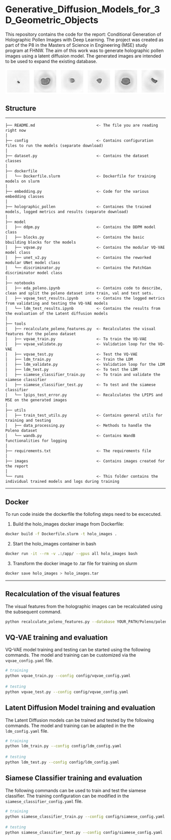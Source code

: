 # Generative_Diffusion_Models_for_3D_Geometric_Objects

This repository contains the code for the report: Conditional Generation of Holographic Pollen Images with Deep Learning. 
The project was created as part of the P8 in the Masters of Science in Engineering (MSE) study program at FHNW. The aim of this work was to generate holographic pollen images using a latent diffusion model. The generated images are intended to be used to expand the existing database.


![Generated Samples from the LDM](./images/generated_images.png?raw=true)


## Structure
------------
```
├── README.md                           <- The file you are reading right now
│
├── config                              <- Contains configuration files to run the models (separate download)
│
├── dataset.py                          <- Contains the dataset classes
│
├── dockerfile
│   └── Dockerfile.slurm                <- Dockerfile for training models on slurm     
│         
├── embedding.py                        <- Code for the various embedding classes 
│
├── holographic_pollen                  <- Containes the trained models, logged metrics and results (separate download)
│
├── model              
│   ├── ddpm.py                         <- Contains the DDPM model class
│   ├── blocks.py                       <- Contains the basic bbuilding blocks for the models
│   ├── vqvae.py                        <- Contains the modular VQ-VAE model class
│   ├── unet_v2.py                      <- Contains the reworked modular UNet model class
│   └── discriminator.py                <- Contains the PatchGan discriminator model class
│
├── notebooks  
│   ├── eda_poleno.ipynb                <- Contains code to describe, clean and split the poleno dataset into train, val and test sets.
│   ├── vqvae_test_results.ipynb        <- Contains the logged metrics from validating and testing the VQ-VAE models
│   └── ldm_test_results.ipynb          <- Contains the results from the evaluation of the Latent diffusion models
│
├── tools       
│   ├── recalculate_poleno_features.py  <- Recalculates the visual features for the poleno dataset
│   ├── vqvae_train.py                  <- To train the VQ-VAE 
│   ├── vqvae_validate.py               <- Validation loop for the VQ-VAE
│   ├── vqvae_test.py                   <- Test the VQ-VAE
│   ├── ldm_train.py                    <- Train the LDM 
│   ├── ldm_validate.py                 <- Validation loop for the LDM
│   ├── ldm_test.py                     <- To test the LDM   
│   ├── siamese_classifier_train.py     <- To train and validate the siamese classifier     
│   ├── siamese_classifier_test.py      <- To test and the siamese classifier 
│   └── lpips_test_error.py             <- Recalculates the LPIPS and MSE on the generated images
│
├── utils                    
│   ├── train_test_utils.py             <- Contains general utils for training and testing
│   ├── data_processing.py              <- Methods to handle the Poleno dataset
│   └── wandb.py                        <- Contains WandB functionalities for logging       
│
├── requirements.txt                    <- The requirements file
│
├── images                              <- Contains images created for the report
│
└── runs                                <- This folder contains the individual trained models and logs during training
```
------------


## Docker
To run code inside the dockerfile the follofing steps need to be excecuted.

1. Build the holo_images docker image from Dockerfile:
``` sh
docker build -f Dockerfile.slurm -t holo_images .
```

2. Start the holo_images container in bash
``` sh
docker run -it --rm -v .:/app/ --gpus all holo_images bash
```

3. Transform the docker image to .tar file for training on slurm
``` sh
docker save holo_images > holo_images.tar
```

------------
## Recalculation of the visual features

The visual features from the holographic images can be recalculated using the subsequent command.

``` sh
python recalculate_poleno_features.py --database YOUR_PATH/Poleno/poleno_marvel.db --image_folder YOUR_PATH/Poleno/
```

## VQ-VAE training and evaluation

VQ-VAE model training and testing can be started using the following commands. The model and training can be customized via the `vqvae_config.yaml` file.


``` sh
# training
python vqvae_train.py --config config/vqvae_config.yaml

# testing
python vqvae_test.py --config config/vqvae_config.yaml
```

## Latent Diffusion Model training and evaluation


The Latent Diffusion models can be trained and tested by the following commands. The model and training can be adapted in the the `ldm_config.yaml` file.


``` sh
# training
python ldm_train.py --config config/ldm_config.yaml

# testing
python ldm_test.py --config config/ldm_config.yaml
```


## Siamese Classifier training and evaluation

The following commands can be used to train and test the siamese classifier. The training configuration can be modified in the `siamese_classifier_config.yaml` file.

``` sh
# training
python siamese_classifier_train.py --config config/siamese_config.yaml

# testing
python siamese_classifier_test.py --config config/siamese_config.yaml
```